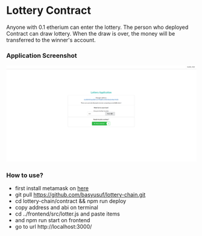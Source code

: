 # Lottery Contract
Anyone with 0.1 etherium can enter the lottery. The person who deployed Contract can draw lottery. When the draw is over, the money will be transferred to the winner's account.

### Application Screenshot
![alt text](./lottery_project_img.png)

### How to use?
- first install metamask on [here](https://metamask.io/download)
- git pull https://github.com/basyusuf/lottery-chain.git
- cd lottery-chain/contract && npm run deploy
- copy address and abi on terminal
- cd ../frontend/src/lotter.js and paste items
- and npm run start on frontend
- go to url http://localhost:3000/